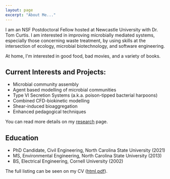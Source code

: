 ```yaml
---
layout: page
excerpt: "About Me..."
---
```


I am an NSF Postdoctoral Fellow hosted at Newcastle University with Dr. Tom Curtis. I am interested in improving microbially mediated systems, especially those concerning waste treatment, by using skills at the intersection of ecology, microbial biotechnology, and software engineering.

At home, I'm interested in good food, bad movies, and a variety of books.

## Current Interests and Projects:

- Microbial community assembly
- Agent based modelling of microbial communities
- Type VI Secretion Systems (a.k.a. poison-tipped bacterial harpoons)
- Combined CFD-biokinetic modelling
- Shear-induced bioaggregation 
- Enhanced pedagogical techniques

You can read more details on my [research](/research) page.

## Education

- PhD Candidate, Civil Engineering, North Carolina State University (2021)
- MS, Environmental Engineering, North Carolina State University (2013)
- BS, Electrical Engineering, Cornell University (2002)

The full listing can be seen on my CV ([html](/cv),[pdf](/cv/cv.pdf)).
